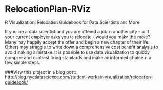 # RelocationPlan-RViz
R Visualization: Relocation Guidebook for Data Scientists and More

If you are a data scientist and you are offered a job in another city - or if your current employer asks you to relocate - would you make the move? Many may happily accept the offer and begin a new chapter of their life. Others may struggle to write down a comprehensive cost benefit analysis to avoid making a mistake. It is possible to use data visualization to quickly compare and contrast living standards and make an informed choice in a few simple steps. 


###View this project in a blog post: http://blog.nycdatascience.com/student-works/r-visualization/relocation-guidebook/
